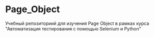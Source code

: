 # Page_Object
Учебный репозиториий для изучения Page Object в рамках курса "Автоматизация тестирования с помощью Selenium и Python"
